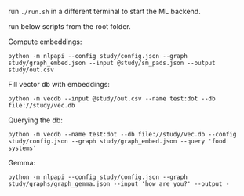 run `./run.sh` in a different terminal to start the ML backend.

run below scripts from the root folder.

Compute embeddings:
```
python -m nlpapi --config study/config.json --graph study/graph_embed.json --input @study/sm_pads.json --output study/out.csv
```

Fill vector db with embeddings:
```
python -m vecdb --input @study/out.csv --name test:dot --db file://study/vec.db
```

Querying the db:
```
python -m vecdb --name test:dot --db file://study/vec.db --config study/config.json --graph study/graph_embed.json --query 'food systems'
```

Gemma:
```
python -m nlpapi --config study/config.json --graph study/graphs/graph_gemma.json --input 'how are you?' --output -
```
